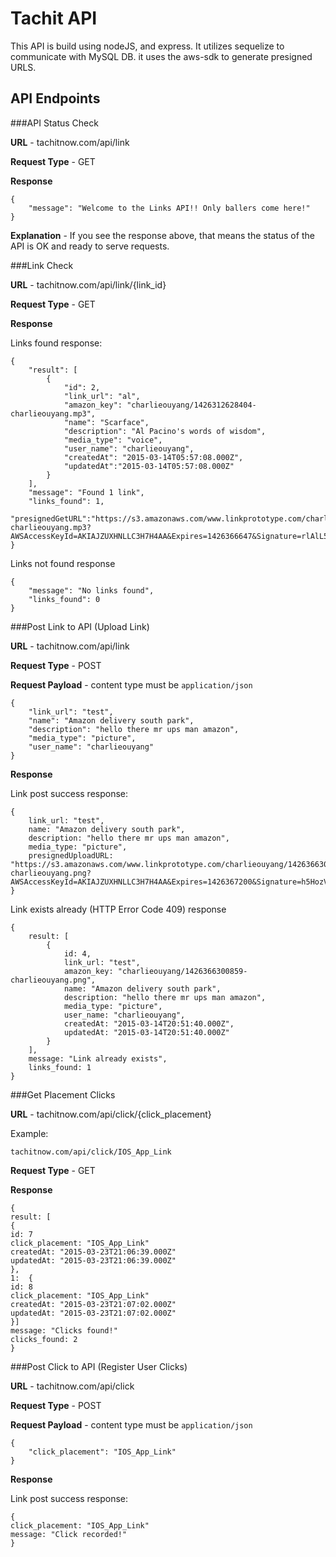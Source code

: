 # Tachit API

This API is build using nodeJS, and express. It utilizes sequelize to communicate with MySQL DB. it uses the aws-sdk to generate presigned URLS.

## API Endpoints

###API Status Check

**URL** - tachitnow.com/api/link

**Request Type** - GET

**Response** 
```
{
    "message": "Welcome to the Links API!! Only ballers come here!"
}
```

**Explanation** - If you see the response above, that means the status of the API is OK and ready to serve requests.

###Link Check

**URL** - tachitnow.com/api/link/{link_id}

**Request Type** - GET

**Response** 

Links found response: 
```
{
    "result": [
        {
            "id": 2,
            "link_url": "al",
            "amazon_key": "charlieouyang/1426312628404-charlieouyang.mp3",
            "name": "Scarface",
            "description": "Al Pacino's words of wisdom",
            "media_type": "voice",
            "user_name": "charlieouyang",
            "createdAt": "2015-03-14T05:57:08.000Z",
            "updatedAt":"2015-03-14T05:57:08.000Z"
        }
    ],
    "message": "Found 1 link",
    "links_found": 1,
    "presignedGetURL":"https://s3.amazonaws.com/www.linkprototype.com/charlieouyang/1426312628404-charlieouyang.mp3?AWSAccessKeyId=AKIAJZUXHNLLC3H7H4AA&Expires=1426366647&Signature=rlAlL5b%2F7tMa44HlrdKEqnXK224%3D"
}
```

Links not found response

```
{
    "message": "No links found",
    "links_found": 0
}
```

###Post Link to API (Upload Link)

**URL** - tachitnow.com/api/link

**Request Type** - POST

**Request Payload** - content type must be ```application/json```

```
{
    "link_url": "test",
    "name": "Amazon delivery south park",
    "description": "hello there mr ups man amazon",
    "media_type": "picture",
    "user_name": "charlieouyang"
}
```

**Response** 

Link post success response: 
```
{
    link_url: "test",
    name: "Amazon delivery south park",
    description: "hello there mr ups man amazon",
    media_type: "picture",
    presignedUploadURL: "https://s3.amazonaws.com/www.linkprototype.com/charlieouyang/1426366300859-charlieouyang.png?AWSAccessKeyId=AKIAJZUXHNLLC3H7H4AA&Expires=1426367200&Signature=h5HozVnpEdtW%2F3jzYFoNXeK8h2I%3D"
}
```

Link exists already (HTTP Error Code 409) response

```
{
    result: [
        {
            id: 4,
            link_url: "test",
            amazon_key: "charlieouyang/1426366300859-charlieouyang.png",
            name: "Amazon delivery south park",
            description: "hello there mr ups man amazon",
            media_type: "picture",
            user_name: "charlieouyang",
            createdAt: "2015-03-14T20:51:40.000Z",
            updatedAt: "2015-03-14T20:51:40.000Z"
        }
    ],
    message: "Link already exists",
    links_found: 1
}
```

###Get Placement Clicks

**URL** - tachitnow.com/api/click/{click_placement}

Example: 
```
tachitnow.com/api/click/IOS_App_Link
```

**Request Type** - GET

**Response** 
 

```
{
result: [
{
id: 7
click_placement: "IOS_App_Link"
createdAt: "2015-03-23T21:06:39.000Z"
updatedAt: "2015-03-23T21:06:39.000Z"
},
1:  {
id: 8
click_placement: "IOS_App_Link"
createdAt: "2015-03-23T21:07:02.000Z"
updatedAt: "2015-03-23T21:07:02.000Z"
}]
message: "Clicks found!"
clicks_found: 2
}
```


###Post Click to API (Register User Clicks)

**URL** - tachitnow.com/api/click

**Request Type** - POST

**Request Payload** - content type must be ```application/json```

```
{
    "click_placement": "IOS_App_Link"
}
```

**Response** 

Link post success response: 

```
{
click_placement: "IOS_App_Link"
message: "Click recorded!"
}
```